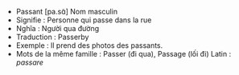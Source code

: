 - Passant	[pa.sɑ̃]	Nom masculin
- Signifie : Personne qui passe dans la rue
- Nghĩa : Người qua đường
- Traduction : Passerby
- Exemple : Il prend des photos des passants.
- Mots de la même famille : Passer (đi qua), Passage (lối đi)	Latin : *passare*